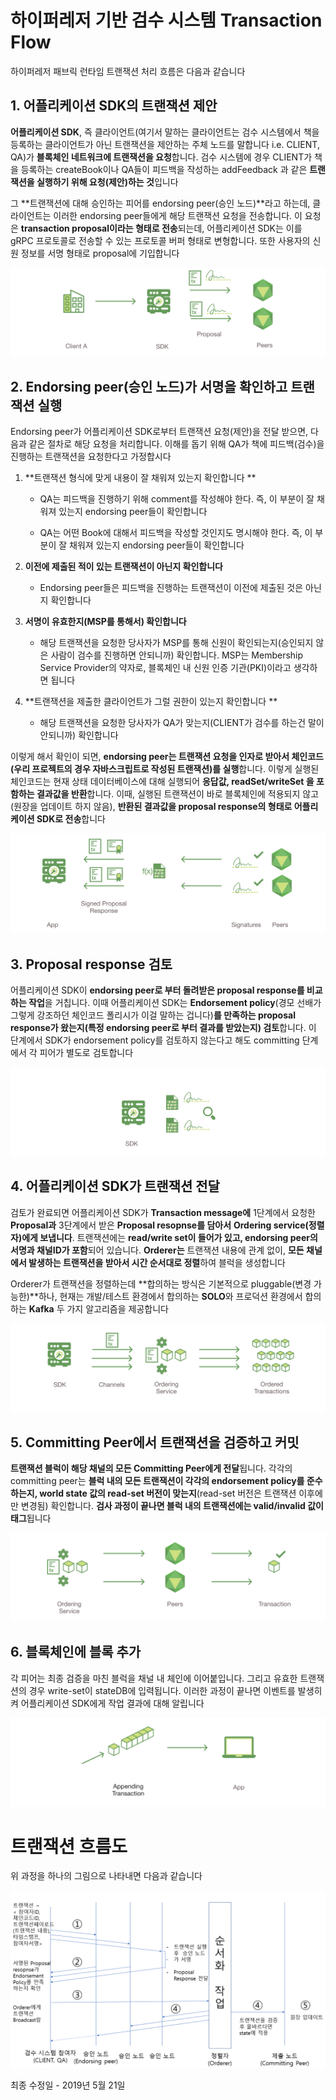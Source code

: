 # 하이퍼레저 기반 검수 시스템 Transaction Flow

하이퍼레저 패브릭 런타임 트랜잭션 처리 흐름은 다음과 같습니다



## 1. 어플리케이션 SDK의 트랜잭션 제안

**어플리케이션 SDK**, 즉 클라이언트(여기서 말하는 클라이언트는 검수 시스템에서 책을 등록하는 클라이언트가 아닌 트랜잭션을 제안하는 주체 노드를 말합니다 i.e. CLIENT, QA)가 **블록체인 네트워크에 트랜잭션을 요청**합니다. 검수 시스템에 경우 CLIENT가 책을 등록하는 createBook이나 QA들이 피드백을 작성하는 addFeedback 과 같은 **트랜잭션을 실행하기 위해 요청(제안)하는 것**입니다

그 **트랜잭션에 대해 승인하는 피어를 endorsing peer(승인 노드)**라고 하는데, 클라이언트는 이러한 endorsing peer들에게 해당 트랜잭션 요청을 전송합니다. 이 요청은 **transaction proposal이라는 형태로 전송**되는데, 어플리케이션 SDK는 이를 gRPC 프로토콜로 전송할 수 있는 프로토콜 버퍼 형태로 변형합니다. 또한 사용자의 신원 정보를 서명 형태로 proposal에 기입합니다



![](./image/step1.png)





## 2. Endorsing peer(승인 노드)가 서명을 확인하고 트랜잭션 실행

Endorsing peer가 어플리케이션 SDK로부터 트랜잭션 요청(제안)을 전달 받으면, 다음과 같은 절차로 해당 요청을 처리합니다. 이해를 돕기 위해 QA가 책에 피드백(검수)을 진행하는 트랜잭션을 요청한다고 가정합시다



1. **트랜잭션 형식에 맞게 내용이 잘 채워져 있는지 확인합니다 **

   - QA는 피드백을 진행하기 위해 comment를 작성해야 한다. 즉, 이 부분이 잘 채워져 있는지 endorsing peer들이 확인합니다

   - QA는 어떤 Book에 대해서 피드백을 작성할 것인지도 명시해야 한다. 즉, 이 부분이 잘 채워져 있는지 endorsing peer들이 확인합니다

     

2. **이전에 제출된 적이 있는 트랜잭션이 아닌지 확인합니다**

   - Endorsing peer들은 피드백을 진행하는 트랜잭션이 이전에 제출된 것은 아닌지 확인합니다

     

3. **서명이 유효한지(MSP를 통해서) 확인합니다**

   - 해당 트랜잭션을 요청한 당사자가 MSP를 통해 신원이 확인되는지(승인되지 않은 사람이 검수를 진행하면 안되니까) 확인합니다. MSP는 Membership Service Provider의 약자로, 블록체인 내 신원 인증 기관(PKI)이라고 생각하면 됩니다

     

4. **트랜잭션을 제출한 클라이언트가 그럴 권한이 있는지 확인합니다 **

   - 해당 트랜잭션을 요청한 당사자가 QA가 맞는지(CLIENT가 검수를 하는건 말이 안되니까) 확인합니다



이렇게 해서 확인이 되면, **endorsing peer는 트랜잭션 요청을 인자로 받아서 체인코드(우리 프로젝트의 경우 자바스크립트로 작성된 트랜잭션)를 실행**합니다. 이렇게 실행된 체인코드는 현재 상태 데이터베이스에 대해 실행되어 **응답값, readSet/writeSet 을 포함하는 결과값을 반환**합니다. 이때, 실행된 트랜잭션이 바로 블록체인에 적용되지 않고(원장을 업데이트 하지 않음), **반환된 결과값을 proposal response의 형태로 어플리케이션 SDK로 전송**합니다



![](./image/step2.png)



## 3. Proposal response 검토

어플리케이션 SDK이 **endorsing peer로 부터 돌려받은 proposal response를 비교하는 작업**을 거칩니다. 이때 어플리케이션 SDK는 **Endorsement policy**(경모 선배가 그렇게 강조하던 체인코드 폴리시가 이걸 말하는 겁니다)**를 만족하는 proposal response가 왔는지(특정 endorsing peer로 부터 결과를 받았는지) 검토**합니다. 이 단계에서 SDK가 endorsement policy를 검토하지 않는다고 해도 committing 단계에서 각 피어가 별도로 검토합니다

![](./image/step3.png)



## 4. 어플리케이션 SDK가 트랜잭션 전달

검토가 완료되면 어플리케이션 SDK가 **Transaction message에** 1단계에서 요청한 **Proposal과** 3단계에서 받은 **Proposal resopnse를 담아서** **Ordering service(정렬자)에게 보냅니다**. 트랜잭션에는 **read/write set이 들어가 있고, endorsing peer의 서명과 채널ID가 포함**되어 있습니다. **Orderer는** 트랜잭션 내용에 관계 없이, **모든 채널에서 발생하는 트랜잭션을 받아서 시간 순서대로 정렬**하여 블럭을 생성합니다

Orderer가 트랜잭션을 정렬하는데 **합의하는 방식은 기본적으로 pluggable(변경 가능한)**하나, 현재는 개발/테스트 환경에서 합의하는 **SOLO**와 프로덕션 환경에서 합의하는 **Kafka** 두 가지 알고리즘을 제공합니다



![](./image/step4.png)



## 5. Committing Peer에서 트랜잭션을 검증하고 커밋

**트랜잭션 블럭이 해당 채널의 모든 Committing Peer에게 전달**됩니다. 각각의 committing peer는 **블럭 내의 모든 트랜잭션이 각각의 endorsement policy를 준수하는지, world state 값의 read-set 버전이 맞는지**(read-set 버전은 트랜잭션 이후에만 변경됨) 확인합니다. **검사 과정이 끝나면 블럭 내의 트랜잭션에는 valid/invalid 값이 태그**됩니다



![](./image/step5.png)



## 6. 블록체인에 블록 추가

각 피어는 최종 검증을 마친 블럭을 채널 내 체인에 이어붙입니다. 그리고 유효한 트랜잭션의 경우 write-set이 stateDB에 입력됩니다. 이러한 과정이 끝나면 이벤트를 발생히켜 어플리케이션 SDK에게 작업 결과에 대해 알립니다



![](./image/step6.png)





# 트랜잭션 흐름도

위 과정을 하나의 그림으로 나타내면 다음과 같습니다



![](./image/transaction_flow.png)





최종 수정일 -  2019년 5월 21일
